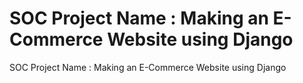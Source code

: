 # SOC Project Name : Making an E-Commerce Website using Django
SOC Project Name : Making an E-Commerce Website using Django

